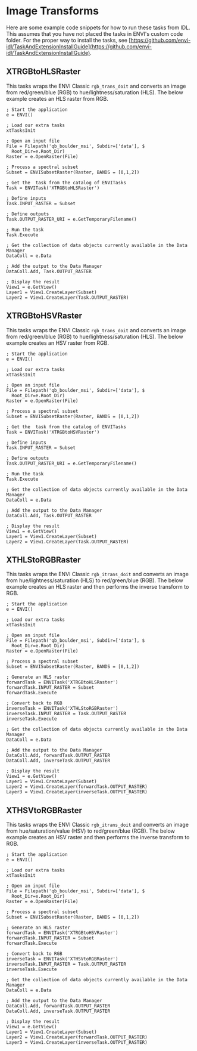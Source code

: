 # Image Transforms

Here are some example code snippets for how to run these tasks from IDL. This assumes that you have not placed the tasks in ENVI's custom code folder. For the proper way to install the tasks, see [https://github.com/envi-idl/TaskAndExtensionInstallGuide](https://github.com/envi-idl/TaskAndExtensionInstallGuide).


## XTRGBtoHLSRaster

This tasks wraps the ENVI Classic `rgb_trans_doit` and converts an image from red/green/blue (RGB) to hue/lightness/saturation (HLS). The below example creates an HLS raster from RGB.

```idl
; Start the application
e = ENVI()

; Load our extra tasks
xtTasksInit

; Open an input file
File = Filepath('qb_boulder_msi', Subdir=['data'], $
  Root_Dir=e.Root_Dir)
Raster = e.OpenRaster(File)

; Process a spectral subset
Subset = ENVISubsetRaster(Raster, BANDS = [0,1,2])

; Get the  task from the catalog of ENVITasks
Task = ENVITask('XTRGBtoHLSRaster')

; Define inputs
Task.INPUT_RASTER = Subset

; Define outputs
Task.OUTPUT_RASTER_URI = e.GetTemporaryFilename()

; Run the task
Task.Execute

; Get the collection of data objects currently available in the Data Manager
DataColl = e.Data

; Add the output to the Data Manager
DataColl.Add, Task.OUTPUT_RASTER

; Display the result
View1 = e.GetView()
Layer1 = View1.CreateLayer(Subset)
Layer2 = View1.CreateLayer(Task.OUTPUT_RASTER)
```

## XTRGBtoHSVRaster

This tasks wraps the ENVI Classic `rgb_trans_doit` and converts an image from red/green/blue (RGB) to hue/lightness/saturation (HLS). The below example creates an HSV raster from RGB.

```idl
; Start the application
e = ENVI()

; Load our extra tasks
xtTasksInit

; Open an input file
File = Filepath('qb_boulder_msi', Subdir=['data'], $
  Root_Dir=e.Root_Dir)
Raster = e.OpenRaster(File)

; Process a spectral subset
Subset = ENVISubsetRaster(Raster, BANDS = [0,1,2])

; Get the  task from the catalog of ENVITasks
Task = ENVITask('XTRGBtoHSVRaster')

; Define inputs
Task.INPUT_RASTER = Subset

; Define outputs
Task.OUTPUT_RASTER_URI = e.GetTemporaryFilename()

; Run the task
Task.Execute

; Get the collection of data objects currently available in the Data Manager
DataColl = e.Data

; Add the output to the Data Manager
DataColl.Add, Task.OUTPUT_RASTER

; Display the result
View1 = e.GetView()
Layer1 = View1.CreateLayer(Subset)
Layer2 = View1.CreateLayer(Task.OUTPUT_RASTER)
```

## XTHLStoRGBRaster

This tasks wraps the ENVI Classic `rgb_itrans_doit` and converts an image from hue/lightness/saturation (HLS) to red/green/blue (RGB). The below example creates an HLS raster and then performs the inverse transform to RGB.

```idl
; Start the application
e = ENVI()

; Load our extra tasks
xtTasksInit

; Open an input file
File = Filepath('qb_boulder_msi', Subdir=['data'], $
  Root_Dir=e.Root_Dir)
Raster = e.OpenRaster(File)

; Process a spectral subset
Subset = ENVISubsetRaster(Raster, BANDS = [0,1,2])

; Generate an HLS raster
forwardTask = ENVITask('XTRGBtoHLSRaster')
forwardTask.INPUT_RASTER = Subset
forwardTask.Execute

; Convert back to RGB
inverseTask = ENVITask('XTHLStoRGBRaster')
inverseTask.INPUT_RASTER = Task.OUTPUT_RASTER
inverseTask.Execute

; Get the collection of data objects currently available in the Data Manager
DataColl = e.Data

; Add the output to the Data Manager
DataColl.Add, forwardTask.OUTPUT_RASTER
DataColl.Add, inverseTask.OUTPUT_RASTER

; Display the result
View1 = e.GetView()
Layer1 = View1.CreateLayer(Subset)
Layer2 = View1.CreateLayer(forwardTask.OUTPUT_RASTER)
Layer3 = View1.CreateLayer(inverseTask.OUTPUT_RASTER)
```

## XTHSVtoRGBRaster

This tasks wraps the ENVI Classic `rgb_itrans_doit` and converts an image from hue/saturation/value (HSV) to red/green/blue (RGB). The below example creates an HSV raster and then performs the inverse transform to RGB.

```idl
; Start the application
e = ENVI()

; Load our extra tasks
xtTasksInit

; Open an input file
File = Filepath('qb_boulder_msi', Subdir=['data'], $
  Root_Dir=e.Root_Dir)
Raster = e.OpenRaster(File)

; Process a spectral subset
Subset = ENVISubsetRaster(Raster, BANDS = [0,1,2])

; Generate an HLS raster
forwardTask = ENVITask('XTRGBtoHSVRaster')
forwardTask.INPUT_RASTER = Subset
forwardTask.Execute

; Convert back to RGB
inverseTask = ENVITask('XTHSVtoRGBRaster')
inverseTask.INPUT_RASTER = Task.OUTPUT_RASTER
inverseTask.Execute

; Get the collection of data objects currently available in the Data Manager
DataColl = e.Data

; Add the output to the Data Manager
DataColl.Add, forwardTask.OUTPUT_RASTER
DataColl.Add, inverseTask.OUTPUT_RASTER

; Display the result
View1 = e.GetView()
Layer1 = View1.CreateLayer(Subset)
Layer2 = View1.CreateLayer(forwardTask.OUTPUT_RASTER)
Layer3 = View1.CreateLayer(inverseTask.OUTPUT_RASTER)
```